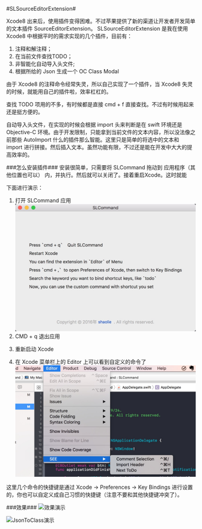 #SLSourceEditorExtension#

Xcode8 出来后，使用插件变得困难。不过苹果提供了新的渠道让开发者开发简单的文本插件 SourceEditorExtension。
SLSourceEditorExtension 是我在使用 Xcode8 中根据平时的需求实现的几个插件，目前有：
1. 注释和解注释；
2. 在当前文件查找TODO；
3. 非智能化自动导入头文件;
4. 根据所给的 Json 生成一个 OC Class Modal

由于 Xcode8 的注释命令经常失灵，所以自己实现了一个插件，当 Xcode8 失灵的时候，就能用自己的插件啦，效率杠杠的。

查找 TODO 项用的不多，有时候都是直接 cmd + f 直接查找。不过有时候用起来还是挺方便的。

自动导入头文件，在实现的时候会根据 import 头来判断是在 swift 环境还是 Objective-C 环境。由于开发限制，只能拿到当前文件的文本内容，所以没法像之前那些 AutoImport 什么的插件那么智能。这里只是简单的将选中的文本和 import 进行拼接。然后插入文本。虽然功能有限，不过还是能在开发中大大的提高效率的。

###怎么安装插件###
安装很简单，只需要将 SLCommand 拖动到 应用程序（其他位置也可以） 内，并执行。然后就可以关闭了。接着重启Xcode。这时就能


下面进行演示：<p/>
1. 打开 SLCommand 应用
![SLCommand界面](./Sources/SLCommand.jpg)
2. CMD + q 退出应用<p/>
3. 重新启动 Xcode<p/>
4. 在 Xcode 菜单栏上的 Editor 上可以看到自定义的命令了
![查看自定义的命令](./Sources/查看自定义的命令.jpg)

这里几个命令的快捷键是通过 Xcode -> Preferences -> Key Bindings 进行设置的，你也可以自定义成自己习惯的快捷键（注意不要和其他快捷键冲突了）。

###效果###
![效果演示](./Sources/Demonstration.gif)

![JsonToClass演示](./Sources/DemoJsonToClass.gif)
